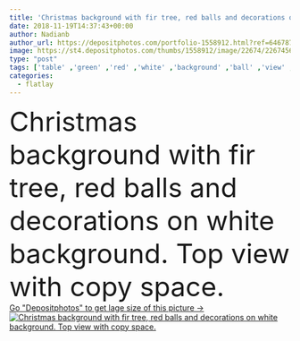 ```yaml
---
title: 'Christmas background with fir tree, red balls and decorations on'
date: 2018-11-19T14:37:43+00:00
author: Nadianb
author_url: https://depositphotos.com/portfolio-1558912.html?ref=64678756
image: https://st4.depositphotos.com/thumbs/1558912/image/22674/226745672/api_thumb_450.jpg?forcejpeg=true
type: "post"
tags: ['table' ,'green' ,'red' ,'white' ,'background' ,'ball' ,'view' ,'copy' ,'space' ,'gift' ,'stone' ,'christmas' ,'decoration' ,'decorative' ,'greeting' ,'holiday' ,'present' ,'ribbon' ,'xmas' ,'empty' ,'new' ,'decor' ,'seasonal' ,'light' ,'wooden' ,'tree' ,'branch' ,'card' ,'symbol' ,'snow' ,'star' ,'winter' ,'merry' ,'toys' ,'lay' ,'fir' ,'flat' ,'cone' ,'wood' ,'top' ,'berries' ,'above' ,'craft' ,'christmas background' ,'flatlay' ]
categories: 
  - flatlay
---
```

<div aling="center">
            <font size="60"> Christmas background with fir tree, red balls and decorations on white  background. Top view with copy space.</font>   
</div>
<div>
    <a href='https://st4.depositphotos.com/thumbs/1558912/image/22674/226745672/api_thumb_450.jpg?forcejpeg=true?ref=64678756' target=_blank > Go "Depositphotos" to get lage size of this picture ->
        <img href='https://st4.depositphotos.com/thumbs/1558912/image/22674/226745672/api_thumb_450.jpg?forcejpeg=true?ref=64678756' src='https://st4.depositphotos.com/1558912/22674/i/950/depositphotos_226745672-stock-photo-christmas-background-with-fir-tree.jpg?forcejpeg=true' alt='Christmas background with fir tree, red balls and decorations on white  background. Top view with copy space.' >
    </a>
</div>
